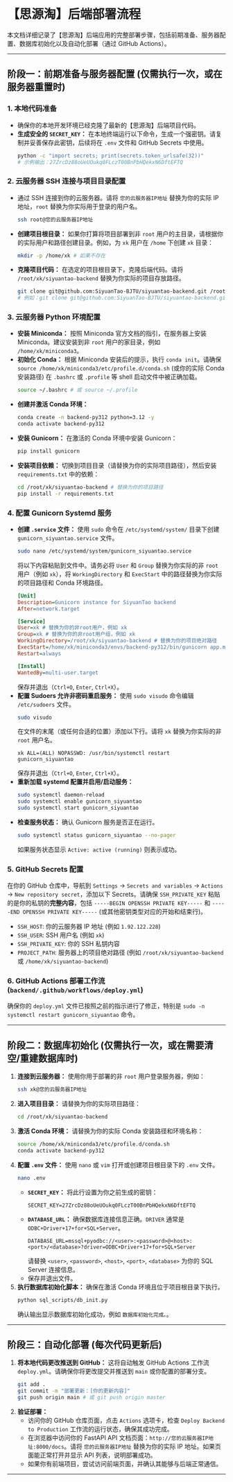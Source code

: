 # 【思源淘】后端部署流程

本文档详细记录了【思源淘】后端应用的完整部署步骤，包括前期准备、服务器配置、数据库初始化以及自动化部署（通过 GitHub Actions）。

---

## 阶段一：前期准备与服务器配置 (仅需执行一次，或在服务器重置时)

### 1. 本地代码准备

*   确保你的本地开发环境已经克隆了最新的【思源淘】后端项目代码。
*   **生成安全的 `SECRET_KEY`：** 在本地终端运行以下命令，生成一个强密钥。请复制并妥善保存此密钥，后续将在 `.env` 文件和 GitHub Secrets 中使用。
    ```bash
    python -c "import secrets; print(secrets.token_urlsafe(32))"
    # 示例输出：27ZrcDz88oUeUOukq0FLczT00BnPbHQekxN6DftEFTQ
    ```

### 2. 云服务器 SSH 连接与项目目录配置

*   通过 SSH 连接到你的云服务器。请将 `您的云服务器IP地址` 替换为你的实际 IP 地址，`root` 替换为你实际用于登录的用户名。
    ```bash
    ssh root@您的云服务器IP地址
    ```
*   **创建项目根目录：** 如果你打算将项目部署到非 `root` 用户的主目录，请根据你的实际用户和路径创建目录。例如，为 `xk` 用户在 `/home` 下创建 `xk` 目录：
    ```bash
    mkdir -p /home/xk # 如果不存在
    ```
*   **克隆项目代码：** 在选定的项目根目录下，克隆后端代码。请将 `/root/xk/siyuantao-backend` 替换为你实际的项目存放路径。
    ```bash
    git clone git@github.com:SiyuanTao-BJTU/siyuantao-backend.git /root/xk/siyuantao-backend
    # 例如：git clone git@github.com:SiyuanTao-BJTU/siyuantao-backend.git /home/xk/siyuantao-backend
    ```

### 3. 云服务器 Python 环境配置

*   **安装 Miniconda：** 按照 Miniconda 官方文档的指引，在服务器上安装 Miniconda。建议安装到非 `root` 用户的家目录，例如 `/home/xk/miniconda3`。
*   **初始化 Conda：** 根据 Miniconda 安装后的提示，执行 `conda init`。请确保 `source /home/xk/miniconda3/etc/profile.d/conda.sh` (或你的实际 Conda 安装路径) 在 `.bashrc` 或 `.profile` 等 shell 启动文件中被正确加载。
    ```bash
    source ~/.bashrc # 或 source ~/.profile
    ```
*   **创建并激活 Conda 环境：**
    ```bash
    conda create -n backend-py312 python=3.12 -y
    conda activate backend-py312
    ```
*   **安装 Gunicorn：** 在激活的 Conda 环境中安装 Gunicorn：
    ```bash
    pip install gunicorn
    ```
*   **安装项目依赖：** 切换到项目目录（请替换为你的实际项目路径），然后安装 `requirements.txt` 中的依赖：
    ```bash
    cd /root/xk/siyuantao-backend # 替换为你的项目路径
    pip install -r requirements.txt
    ```

### 4. 配置 Gunicorn Systemd 服务

*   **创建 `.service` 文件：** 使用 `sudo` 命令在 `/etc/systemd/system/` 目录下创建 `gunicorn_siyuantao.service` 文件。
    ```bash
    sudo nano /etc/systemd/system/gunicorn_siyuantao.service
    ```
    将以下内容粘贴到文件中。请务必将 `User` 和 `Group` 替换为你实际的非 `root` 用户（例如 `xk`），将 `WorkingDirectory` 和 `ExecStart` 中的路径替换为你实际的项目路径和 Conda 环境路径。
    ```ini
    [Unit]
    Description=Gunicorn instance for SiyuanTao backend
    After=network.target

    [Service]
    User=xk # 替换为你的非root用户，例如 xk
    Group=xk # 替换为你的非root用户组，例如 xk
    WorkingDirectory=/root/xk/siyuantao-backend # 替换为你的项目绝对路径
    ExecStart=/home/xk/miniconda3/envs/backend-py312/bin/gunicorn app.main:app --workers 4 --bind 0.0.0.0:8000 # 替换为你的conda环境和项目主文件路径 (app.main:app 通常不需要修改)
    Restart=always

    [Install]
    WantedBy=multi-user.target
    ```
    保存并退出（`Ctrl+O`, `Enter`, `Ctrl+X`）。
*   **配置 Sudoers 允许非密码重启服务：** 使用 `sudo visudo` 命令编辑 `/etc/sudoers` 文件。
    ```bash
    sudo visudo
    ```
    在文件的末尾（或任何合适的位置）添加以下行。请将 `xk` 替换为你实际的非 `root` 用户名。
    ```
    xk ALL=(ALL) NOPASSWD: /usr/bin/systemctl restart gunicorn_siyuantao
    ```
    保存并退出（`Ctrl+O`, `Enter`, `Ctrl+X`）。
*   **重新加载 systemd 配置并启用/启动服务：**
    ```bash
    sudo systemctl daemon-reload
    sudo systemctl enable gunicorn_siyuantao
    sudo systemctl start gunicorn_siyuantao
    ```
*   **检查服务状态：** 确认 Gunicorn 服务是否正在运行。
    ```bash
    sudo systemctl status gunicorn_siyuantao --no-pager
    ```
    如果服务状态显示 `Active: active (running)` 则表示成功。

### 5. GitHub Secrets 配置

在你的 GitHub 仓库中，导航到 `Settings` -> `Secrets and variables` -> `Actions` -> `New repository secret`，添加以下 Secrets。请确保 `SSH_PRIVATE_KEY` 粘贴的是你的私钥的**完整内容**，包括 `-----BEGIN OPENSSH PRIVATE KEY-----` 和 `-----END OPENSSH PRIVATE KEY-----` (或其他密钥类型对应的开始和结束行)。

*   `SSH_HOST`: 你的云服务器 IP 地址 (例如 `1.92.122.228`)
*   `SSH_USER`: SSH 用户名 (例如 `xk`)
*   `SSH_PRIVATE_KEY`: 你的 SSH 私钥内容
*   `PROJECT_PATH`: 服务器上的项目绝对路径 (例如 `/root/xk/siyuantao-backend` 或 `/home/xk/siyuantao-backend`)

### 6. GitHub Actions 部署工作流 (`backend/.github/workflows/deploy.yml`)

确保你的 `deploy.yml` 文件已按照之前的指示进行了修正，特别是 `sudo -n systemctl restart gunicorn_siyuantao` 命令。

---

## 阶段二：数据库初始化 (仅需执行一次，或在需要清空/重建数据库时)

1.  **连接到云服务器：** 使用你用于部署的非 `root` 用户登录服务器，例如：
    ```bash
    ssh xk@您的云服务器IP地址
    ```
2.  **进入项目目录：** 请替换为你的实际项目路径：
    ```bash
    cd /root/xk/siyuantao-backend
    ```
3.  **激活 Conda 环境：** 请替换为你的实际 Conda 安装路径和环境名称：
    ```bash
    source /home/xk/miniconda3/etc/profile.d/conda.sh
    conda activate backend-py312
    ```
4.  **配置 `.env` 文件：** 使用 `nano` 或 `vim` 打开或创建项目根目录下的 `.env` 文件。
    ```bash
    nano .env
    ```
    *   **`SECRET_KEY`：** 将此行设置为你之前生成的密钥：
        ```
        SECRET_KEY=27ZrcDz88oUeUOukq0FLczT00BnPbHQekxN6DftEFTQ
        ```
    *   **`DATABASE_URL`：** 确保数据库连接信息正确。`DRIVER` 通常是 `ODBC+Driver+17+for+SQL+Server`。
        ```
        DATABASE_URL=mssql+pyodbc://<user>:<password>@<host>:<port>/<database>?driver=ODBC+Driver+17+for+SQL+Server
        ```
        请替换 `<user>`, `<password>`, `<host>`, `<port>`, `<database>` 为你的 SQL Server 连接信息。
    *   保存并退出文件。
5.  **执行数据库初始化脚本：** 确保在激活 Conda 环境且位于项目根目录下执行。
    ```bash
    python sql_scripts/db_init.py
    ```
    确认输出显示数据库初始化成功，例如 `数据库初始化完成。`。

---

## 阶段三：自动化部署 (每次代码更新后)

1.  **将本地代码更改推送到 GitHub：** 这将自动触发 GitHub Actions 工作流 `deploy.yml`。请确保你将更改提交并推送到 `main` 或你配置的部署分支。
    ```bash
    git add .
    git commit -m "部署更新：[你的更新内容]"
    git push origin main # 或 git push origin master
    ```
2.  **验证部署：**
    *   访问你的 GitHub 仓库页面，点击 `Actions` 选项卡，检查 `Deploy Backend to Production` 工作流的运行状态，确保其成功完成。
    *   在浏览器中访问你的 FastAPI API 文档页面：`http://您的云服务器IP地址:8000/docs`。请将 `您的云服务器IP地址` 替换为你的实际 IP 地址。如果页面能正常打开并显示 API 列表，说明部署成功。
    *   如果你有前端项目，尝试访问前端页面，并确认其能够与后端正常通信。

--- 